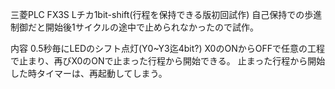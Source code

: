 三菱PLC FX3S Lチカ1bit-shift(行程を保持できる版初回試作)
自己保持での歩進制御だと開始後1サイクルの途中で止められなかったので試作。

内容
0.5秒毎にLEDのシフト点灯(Y0~Y3迄4bit?)
X0のONからOFFで任意の工程で止まり、再びX0のONで止まった行程から開始できる。
止まった行程から開始した時タイマーは、再起動してしまう。
